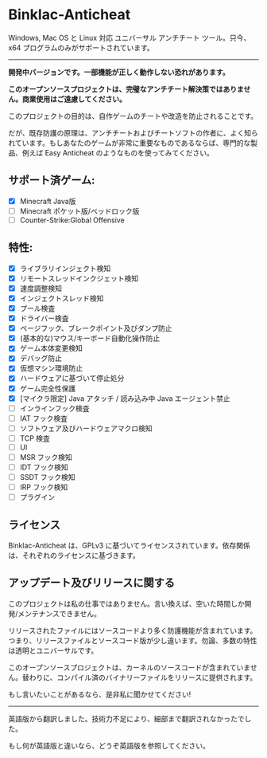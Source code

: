 # Binklac-Anticheat

Windows, Mac OS と Linux 対応 ユニバーサル アンチチート ツール。只今、x64 プログラムのみがサポートされています。

---

**開発中バージョンです。一部機能が正しく動作しない恐れがあります。**

**このオープンソースプロジェクトは、完璧なアンチチート解決策ではありません。商業使用はご遠慮してください。**

このプロジェクトの目的は、自作ゲームのチートや改造を防止されることです。

だが、既存防護の原理は、アンチチートおよびチートソフトの作者に、よく知られています。もしあなたのゲームが非常に重要なものであるならば、専門的な製品、例えば Easy Anticheat のようなものを使ってみてください。

## サポート済ゲーム:

- [X] Minecraft Java版
- [ ] Minecraft ポケット版/ベッドロック版
- [ ] Counter-Strike:Global Offensive

## 特性:

- [X] ライブラリインジェクト検知
- [X] リモートスレッドインクジェット検知
- [X] 速度調整検知
- [X] インジェクトスレッド検知
- [X] プール検査
- [X] ドライバー検査
- [X] ページフック、ブレークポイント及びダンプ防止
- [X] (基本的な)マウス/キーボード自動化操作防止
- [X] ゲーム本体変更検知
- [X] デバッグ防止
- [X] 仮想マシン環境防止
- [X] ハードウェアに基づいて停止処分
- [X] ゲーム完全性保護
- [X] [マイクラ限定] Java アタッチ / 読み込み中 Java エージェント禁止
- [ ] インラインフック検査
- [ ] IAT フック検査
- [ ] ソフトウェア及びハードウェアマクロ検知
- [ ] TCP 検査
- [ ] UI
- [ ] MSR フック検知
- [ ] IDT フック検知
- [ ] SSDT フック検知
- [ ] IRP フック検知
- [ ] プラグイン

## ライセンス

Binklac-Anticheat は、GPLv3 に基づいてライセンスされています。依存関係は、それぞれのライセンスに基づきます。

## アップデート及びリリースに関する

このプロジェクトは私の仕事ではありません。言い換えば、空いた時間しか開発/メンテナンスできません。

リリースされたファイルにはソースコードより多く防護機能が含まれています。つまり、リリースファイルとソースコード版が少し違います。勿論、多数の特性は透明とユニバーサルです。

このオープンソースプロジェクトは、カーネルのソースコードが含まれていません。替わりに、コンパイル済のバイナリーファイルをリリースに提供されます。

もし言いたいことがあるなら、是非私に聞かせてください!

---

英語版から翻訳しました。技術力不足により、細部まで翻訳されなかったでした。

もし何が英語版と違いなら、どうぞ英語版を参照してください。